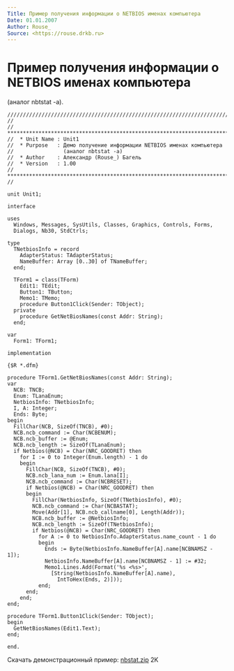 ```yaml
---
Title: Пример получения информации о NETBIOS именах компьютера
Date: 01.01.2007
Author: Rouse_
Source: <https://rouse.drkb.ru>
---
```



Пример получения информации о NETBIOS именах компьютера
=======================================================

(аналог nbtstat -a).


    ////////////////////////////////////////////////////////////////////////////////
    //
    //  ****************************************************************************
    //  * Unit Name : Unit1
    //  * Purpose   : Демо получение информации NETBIOS именах компьютера
    //                (аналог nbtstat -a)
    //  * Author    : Александр (Rouse_) Багель
    //  * Version   : 1.00
    //  ****************************************************************************
    //
     
    unit Unit1;
     
    interface
     
    uses
      Windows, Messages, SysUtils, Classes, Graphics, Controls, Forms,
      Dialogs, Nb30, StdCtrls;
     
    type
      TNetbiosInfo = record
        AdapterStatus: TAdapterStatus;
        NameBuffer: Array [0..30] of TNameBuffer;
      end;
     
      TForm1 = class(TForm)
        Edit1: TEdit;
        Button1: TButton;
        Memo1: TMemo;
        procedure Button1Click(Sender: TObject);
      private
        procedure GetNetBiosNames(const Addr: String);
      end;
     
    var
      Form1: TForm1;
     
    implementation
     
    {$R *.dfm}
     
    procedure TForm1.GetNetBiosNames(const Addr: String);
    var
      NCB: TNCB;
      Enum: TLanaEnum;
      NetbiosInfo: TNetbiosInfo;
      I, A: Integer;
      Ends: Byte;
    begin
      FillChar(NCB, SizeOf(TNCB), #0);
      NCB.ncb_command := Char(NCBENUM);
      NCB.ncb_buffer := @Enum;
      NCB.ncb_length := SizeOf(TLanaEnum);
      if Netbios(@NCB) = Char(NRC_GOODRET) then
        for I := 0 to Integer(Enum.length) - 1 do
        begin
          FillChar(NCB, SizeOf(TNCB), #0);
          NCB.ncb_lana_num := Enum.lana[I];
          NCB.ncb_command := Char(NCBRESET);
          if Netbios(@NCB) = Char(NRC_GOODRET) then
          begin
            FillChar(NetbiosInfo, SizeOf(TNetbiosInfo), #0);
            NCB.ncb_command := Char(NCBASTAT);
            Move(Addr[1], NCB.ncb_callname[0], Length(Addr));
            NCB.ncb_buffer := @NetbiosInfo;
            NCB.ncb_length := SizeOf(TNetbiosInfo);
            if Netbios(@NCB) = Char(NRC_GOODRET) then
              for A := 0 to NetbiosInfo.AdapterStatus.name_count - 1 do
              begin
                Ends := Byte(NetbiosInfo.NameBuffer[A].name[NCBNAMSZ - 1]);
                NetbiosInfo.NameBuffer[A].name[NCBNAMSZ - 1] := #32;
                Memo1.Lines.Add(Format('%s <%s>',
                  [String(NetbiosInfo.NameBuffer[A].name),
                    IntToHex(Ends, 2)]));
              end;
          end;
        end;
    end;
     
    procedure TForm1.Button1Click(Sender: TObject);
    begin
      GetNetBiosNames(Edit1.Text);
    end;
     
    end.



Скачать демонстрационный пример: [nbstat.zip](nbstat.zip) 2K

